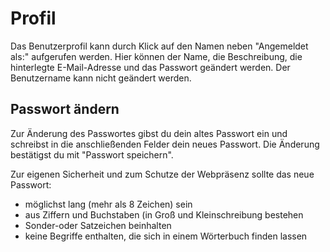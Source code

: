 # Profil

Das Benutzerprofil kann durch Klick auf den Namen neben "Angemeldet als:" aufgerufen werden. Hier können der Name, die Beschreibung, die hinterlegte E-Mail-Adresse und das Passwort geändert werden. Der Benutzername kann nicht geändert werden. 

## Passwort ändern

Zur Änderung des Passwortes gibst du dein altes Passwort ein und schreibst in die anschließenden Felder dein neues Passwort. Die Änderung bestätigst du mit "Passwort speichern". 

Zur eigenen Sicherheit und zum Schutze der Webpräsenz sollte das neue Passwort: 
- möglichst lang (mehr als 8 Zeichen) sein 
- aus Ziffern und Buchstaben (in Groß und Kleinschreibung bestehen
- Sonder-oder Satzeichen beinhalten 
- keine Begriffe enthalten, die sich in einem Wörterbuch finden lassen
